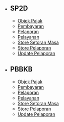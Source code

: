 - ## SP2D
    - [Objek Pajak](/{{route}}/{{version}}/SP2D/objek-pajak)
    - [Pembayaran](/{{route}}/{{version}}/SP2D/pembayaran)
    - [Pelaporan](/{{route}}/{{version}}/SP2D/pelaporan)
    - [Pelayanan](/{{route}}/{{version}}/SP2D/pelayanan)
    - [Store Setoran Masa](/{{route}}/{{version}}/SP2D/store-setoran-masa)
    - [Store Pelaporan](/{{route}}/{{version}}/SP2D/store-pelaporan)
    - [Update Pelaporan](/{{route}}/{{version}}/SP2D/update-pelaporan)
- ## PBBKB
    - [Objek Pajak](/{{route}}/{{version}}/PBBKB/objek-pajak)
    - [Pembayaran](/{{route}}/{{version}}/PBBKB/pembayaran)
    - [Pelaporan](/{{route}}/{{version}}/PBBKB/pelaporan)
    - [Pelayanan](/{{route}}/{{version}}/PBBKB/pelayanan)
    - [Store Setoran Masa](/{{route}}/{{version}}/SP2D/store-pelaporan)
    - [Store Pelaporan](/{{route}}/{{version}}/PBBKB/store-pelaporan)
    - [Update Pelaporan](/{{route}}/{{version}}/PBBKB/update-pelaporan)
